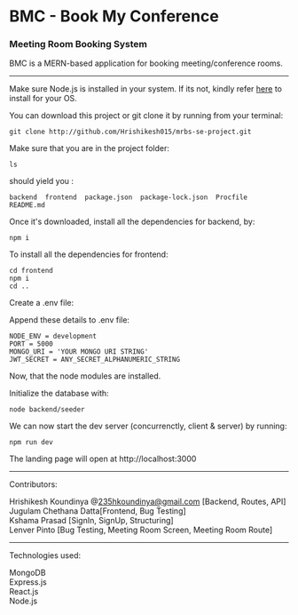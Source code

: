 # BMC - Book My Conference

### Meeting Room Booking System


BMC is a MERN-based application for booking meeting/conference rooms. 


------
Make sure Node.js is installed in your system. If its not, kindly refer [here](https://nodejs.org/en/download/) to install for your OS.

You can download this project or git clone it by running from your terminal:

```
git clone http://github.com/Hrishikesh015/mrbs-se-project.git
```

Make sure that you are in the project folder:

```
ls
```

should yield you :
```
backend  frontend  package.json  package-lock.json  Procfile  README.md
```


Once it's downloaded, install all the dependencies for backend, by:
```
npm i
```

To install all the dependencies for frontend:
```
cd frontend
npm i
cd ..
```

Create a .env file:

Append these details to .env file:
```
NODE_ENV = development
PORT = 5000
MONGO_URI = 'YOUR MONGO URI STRING'
JWT_SECRET = ANY_SECRET_ALPHANUMERIC_STRING
```

Now, that the node modules are installed.

Initialize the database with:
```
node backend/seeder
```

We can now start the dev server (concurrenctly, client & server) by running:
```
npm run dev
```

The landing page will open at http://localhost:3000

-------------

Contributors:

Hrishikesh Koundinya @[235hkoundinya@gmail.com](mailto:235hkoundinya@gmail.com) [Backend, Routes, API]<br/>
Jugulam Chethana Datta[Frontend, Bug Testing]<br/>
Kshama Prasad [SignIn, SignUp, Structuring]<br/>
Lenver Pinto [Bug Testing, Meeting Room Screen, Meeting Room Route]

-------------

Technologies used:


MongoDB<br/>
Express.js<br/>
React.js<br/>
Node.js<br/>


